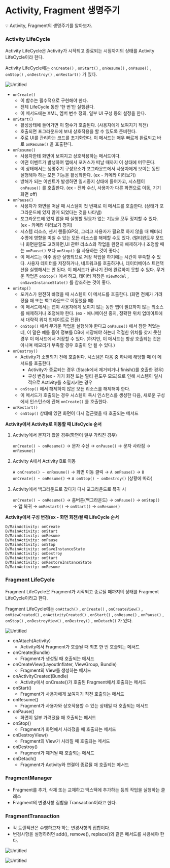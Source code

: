 # Activity, Fragment 생명주기

<aside>
💡 Activity, Fragment의 생명주기를 알아보자.

</aside>

### Activity LifeCycle

Activity LifeCycle은 Activity가 시작되고 종료되는 시점까지의 상태를 Activity LifeCycle이라 한다.

Activity LifeCycle에는 `onCreate()` , `onStart()` , `onResume()` , `onPause()` , `onStop()` , `onDestroy()` , `onRestart()` 가 있다.

![Untitled](Activity,%20%209ac76/Untitled.png)

- `onCreate()`
    - 이 함수는 필수적으로 구현해야 한다.
    - 전체 LifeCycle 동안 ‘한 번’만 실행된다.
    - 이 메서드에는 XML, 멤버 변수 정의, 일부 UI 구성 등의 설정을 한다.
- `onStart()`
    - 활성상태에 들어가면 이 함수가 호출된다. (사용자에게 보여지기 직전)
    - 호출되면 포그라운드에 보내 상호작용을 할 수 있도록 준비한다.
    - 주로 UI를 관리하는 코드를 초기화한다. 이 메서드는 매우 빠르게 완료되고 바로 `onResume()` 을 호출한다.
- `onResume()`
    - 사용자한테 화면이 보여지고 상호작용하는 메서드이다.
    - 어떤 이벤트가 발생하여 앱에서 포커스가 떠날 때까지 이 상태에 머무른다.
    - 이 상태에서는 생명주기 구성요소가 포그라운드에서 사용자에게 보이는 동안 실행해야 하는 모든 기능을 활성화한다. (ex - 카메라 미리보기)
    - 방해가 되는 이벤트가 발생하면 일시중지 상태에 들어가고, 시스템이 `onPause()` 를 호출한다. (ex - 전화 수신, 사용자가 다른 화면으로 이동, 기기 화면 off)
- `onPause()`
    - 사용자가 화면을 떠날 때 시스템이 첫 번째로 이 메서드를 호출한다. (상태가 포그라운드에 있지 않게 되었다는 것을 나타냄)
    - 포그라운드에 있지 않을 때 실행할 필요가 없는 기능을 모두 정지할 수 있다. (ex - 카메라 미리보기 정지)
    - 시스템 리소스, 센서 핸들(GPS), 그리고 사용자가 필요로 하지 않을 때 배터리 수명에 영향을 미칠 수 있는 모든 리소스를 해제할 수도 있다. (멀티윈도우 모드나 화면분할도 고려하면,UI 관련 리소스와 작업을 완전히 해제하거나 조정할 때는 `onPause()` 보다 `onStop()` 을 사용하는 것이 좋다.)
    - 이 메서드는 아주 잠깐 실행되므로 저장 작업을 하기에는 시간이 부족할 수 있다. 사용자 데이터를 저장하거나, 네트워크를 호출하거나, 데이터베이스 트랜잭션을 실행해서는 안 된다. 이 메서드가 끝나기 전에 완료하지 못할 수 있다. 무거운 작업은 `onStop()` 에서 하고, 데이터 저장은 `ViewModel` , `onSaveInstanceState()` 를 참조하는 것이 좋다.
- `onStop()`
    - 포커스가 완전히 빠졌을 때 시스템이 이 메서드를 호출한다. (화면 전체가 가려졌을 때 또는 백그라운드로 이동했을 때)
    - 이 메서드에서는 앱이 사용자에게 보이지 않는 동안 앱이 필요하지 않는 리소스를 해제하거나 조정해야 한다. (ex - 애니메이션 중지, 정확한 위치 업데이트에서 대략적 위치 업데이트로 전환)
    - `onStop()` 에서 무거운 작업을 실행해야 한다고 `onPause()` 에서 잠깐 적었는데, 이 말은 예를 들어 정보를 DB에 저장해야 하는데 적절한 위치를 찾지 못한 경우 이 메서드에서 저장할 수 있다. (하지만, 이 메서드는 항상 호출되는 것은 아니며 메모리가 부족할 경우 호출이 안 될 수 있다.)
- `onDestroy()`
    - Activity가 소멸되기 전에 호출된다. 시스템은 다음 중 하나에 해당할 때 이 메서드를 호출한다.
        - Activity가 종료되는 경우 (Stack에서 제거되거나 finish()를 호출한 경우)
        - 구성 변경(ex - 기기 회전 또는 멀티 윈도우 모드)으로 인해 시스템이 일시적으로 Activity를 소멸시키는 경우
    - `onStop()` 에서 해제하지 않은 모든 리소스를 해제해야 한다.
    - 이 메서드가 호출되는 경우 시스템이 즉시 인스턴스를 생성한 다음, 새로운 구성에서 인스턴스에 관해 `onCreate()` 를 호출한다.
- `onRestart()`
    - `onStop()` 상태에 있던 화면이 다시 접근했을 때 호출되는 메서드
    

**Activity에서 Activity로 이동할 때 LifeCycle 순서**

1. Activity에서 문자가 왔을 경우(화면이 일부 가려진 경우)
    
    `onCreate() ~ onResume()` → 문자 수신 → `onPause()` → 문자 사라짐 → `onResume()`
    
2. Activity A에서 Activity B로 이동
    
    `A onCreate() ~ onResume()` → 화면 이동 클릭 → `A onPause()` → `B onCreate() ~ onResume()` → `A onStop() ~ onDestroy()` (상황에 따라)
    
3. Activity에서 백그라운드로 갔다가 다시 포그라운드로 복귀 시
    
    `onCreate() ~ onResume()` → 홈버튼(백그라운드) → `onPause()` → `onStop()` → 앱 복귀 → `onRestart()` → `onStart()` → `onResume()`
    

**Activity에서 구성 변경(ex - 화면 회전)될 때 LifeCycle 순서**

```
D/MainActivity: onCreate
D/MainActivity: onStart
D/MainActivity: onResume
D/MainActivity: onPause
D/MainActivity: onStop
D/MainActivity: onSaveInstanceState
D/MainActivity: onDestroy
D/MainActivity: onStart
D/MainActivity: onRestoreInstanceState
D/MainActivity: onResume
```

### Fragment LifeCycle

Fragment LifeCycle은 Fragment가 시작되고 종료될 때까지의 상태를 Fragment LifeCycle이라고 한다.

Fragment LifeCycle에는 `onAttach()` , `onCreate()` , `onCreateView()` , `onViewCreated()` , `onActivityCreated()` , `onStart()` , `onResume()` , `onPause()` , `onStop()` , `onDestroyView()` , `onDestroy()` , `onDetach()` 가 있다.

![Untitled](Activity,%20%209ac76/Untitled%201.png)

- onAttach(Activity)
    - Activity에서 Fragment가 호출될 때 최초 한 번 호출되는 메서드
- onCreate(Bundle)
    - Fragment가 생성될 때 호출되는 메서드
- onCreateView(LayoutInflater, ViewGroup, Bundle)
    - Fragment의 View를 생성하는 메서드
- onActivityCreated(Bundle)
    - Activity에서 onCreate()가 호출된 Fragment에서 호출되는 메서드
- onStart()
    - Fragment가 사용자에게 보여지기 직전 호출되는 메서드
- onResume()
    - Fragment가 사용자와 상호작용할 수 있는 상태일 때 호출되는 메서드
- onPause()
    - 화면이 일부 가려졌을 때 호출되는 메서드
- onStop()
    - Fragment가 화면에서 사라졌을 때 호출되는 메서드
- onDestroyView()
    - Fragment의 View가 사라질 때 호출되는 메서드
- onDestroy()
    - Fragment가 제거될 때 호출되는 메서드
- onDetach()
    - Fragment가 Activity와 연결이 종료될 때 호출되는 메서드

### FragmentManager

- Fragment를 추가, 삭제 또는 교체하고 백스택에 추가하는 등의 작업을 실행하는 클래스
- Fragment의 변경사항 집합을 Transaction이라고 한다.

### FragmentTransaction

- 각 트랜잭션은 수행하고자 하는 변경사항의 집합이다.
- 변경사항을 설정하려면 add(), remove(), replace()와 같은 메서드를 사용해야 한다.

![Untitled](Activity,%20%209ac76/Untitled%202.png)

![Untitled](Activity,%20%209ac76/Untitled%203.png)